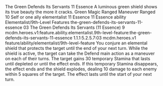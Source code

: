<ability>
  <name>The Green Defends Its Servants</name>
  <cost>11 Essence</cost>
  <flavor>A luminous green shield shows its true beauty the more it cracks.</flavor>
  <keywords>
    <keyword>Green</keyword>
    <keyword>Magic</keyword>
    <keyword>Ranged</keyword>
  </keywords>
  <type>Maneuver</type>
  <distance>Ranged 10</distance>
  <target>Self or one ally</target>
  <metadata>
    <class>elementalist</class>
    <cost>11 Essence</cost>
    <cost_amount>11</cost_amount>
    <cost_resource>Essence</cost_resource>
    <feature_type>ability</feature_type>
    <file_dpath>Elementalist/9th-Level Features</file_dpath>
    <item_id>the-green-defends-its-servants-11-essence</item_id>
    <item_index>03</item_index>
    <item_name>The Green Defends Its Servants (11 Essence)</item_name>
    <level>9</level>
    <scc>mcdm.heroes.v1:feature.ability.elementalist.9th-level-feature:the-green-defends-its-servants-11-essence</scc>
    <scdc>1.1.1:5.2.5.7:03</scdc>
    <source>mcdm.heroes.v1</source>
    <type>feature/ability/elementalist/9th-level-feature</type>
  </metadata>
  <effects>
    <effect type="mundane">You conjure an elemental shield that protects the target until the end of your next turn. While the shield is active, the target can take the Defend main action as a maneuver on each of their turns. The target gains 30 temporary Stamina that lasts until depleted or until the effect ends. If this temporary Stamina disappears, the effect ends and the shield explodes, dealing 10 damage to each enemy within 5 squares of the target.</effect>
    <effect type="mundane" name="Persistent 2">The effect lasts until the start of your next turn.</effect>
  </effects>
</ability>
